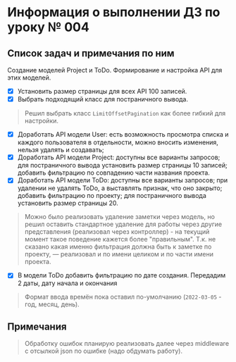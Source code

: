 # Информация о выполнении ДЗ по уроку № 004

## Список задач и примечания по ним

Создание моделей Project и ToDo. Формирование и настройка API для этих моделей.

- [x] Установить размер страницы для всех API 100 записей.
- [x] Выбрать подходящий класс для постраничного вывода.

> Решил выбрать класс `LimitOffsetPagination` как более гибкий для настройки.

- [x] Доработать API модели User: есть возможность просмотра списка и каждого пользователя в отдельности, можно вносить
  изменения, нельзя удалять и создавать;
- [x] Доработать API модели Project: доступны все варианты запросов; для постраничного вывода установить размер страницы
  10 записей; добавить фильтрацию по совпадению части названия проекта.
- [x] Доработать API модели ToDo: доступны все варианты запросов; при удалении не удалять ToDo, а выставлять признак,
  что оно закрыто; добавить фильтрацию по проекту; для постраничного вывода установить размер страницы 20.

> Можно было реализовать удаление заметки через модель, но решил оставить стандартное
> удаление для работы через другие представления (реализовал через
> контроллер) - на текущий момент такое поведение кажется более "правильным".
> Т.к. не сказано какая именно фильтрация должна быть к заметке по
> проекту, — реализовал и по имени целиком и по части имени проекта.

- [x] В модели ToDo добавить фильтрацию по дате создания. Передадим 2 даты, дату начала и окончания

> Формат ввода времён пока оставил по-умолчанию (`2022-03-05` - год, месяц, день).

## Примечания

> Обработку ошибок планирую реализовать далее через
> middleware с отсылкой json по ошибке (надо обдумать работу).
